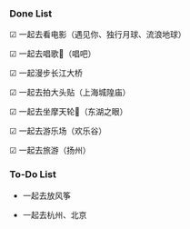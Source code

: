 ### Done List

&#9745; 一起去看电影（遇见你、独行月球、流浪地球）

&#9745; 一起去唱歌🎤（唱吧）

&#9745; 一起漫步长江大桥

&#9745; 一起去拍大头贴（上海城隍庙）

&#9745; 一起去坐摩天轮🎡（东湖之眼）

&#9745; 一起去游乐场（欢乐谷）

&#9745; 一起去旅游（扬州）

### To-Do List

* 一起去放风筝

* 一起去杭州、北京
